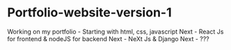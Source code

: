 # Portfolio-website-version-1
Working on my portfolio - Starting with html, css, javascript
Next - React Js for frontend & nodeJS for backend 
Next - NeXt Js & Django 
Next - ???
